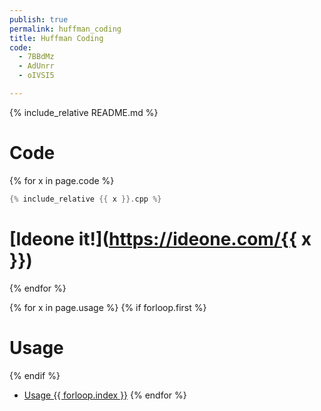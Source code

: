 ```yaml
---
publish: true
permalink: huffman_coding
title: Huffman Coding
code:
  - 7BBdMz
  - AdUnrr
  - oIVSI5

---
```

{% include_relative README.md %}
# Code

{% for x in page.code %}
```cpp
{% include_relative {{ x }}.cpp %}
```
# [Ideone it!](https://ideone.com/{{ x }})
{% endfor %}

{% for x in page.usage %}
{% if forloop.first %}
# Usage
{% endif %}
 - [Usage {{ forloop.index }}]({{x}})
{% endfor %}
